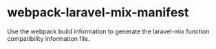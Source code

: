 # webpack-laravel-mix-manifest
Use the webpack build information to generate the laravel-mix function compatibility information file.
